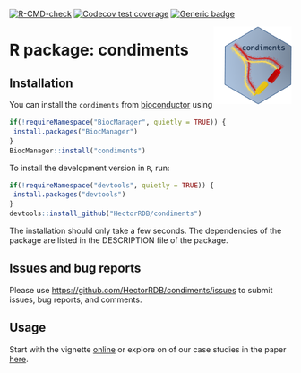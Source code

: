 <!-- badges: start -->
  [![R-CMD-check](https://github.com/HectorRDB/condiments/workflows/R-CMD-check/badge.svg?branch=master)](https://github.com/HectorRDB/condiments/actions)
  [![Codecov test coverage](https://codecov.io/gh/HectorRDB/condiments/branch/master/graph/badge.svg)](https://codecov.io/gh/HectorRDB/condiments?branch=master)
  [![Generic badge](https://img.shields.io/static/v1?label=DOI&message=10.1101/2021.03.09.433671&color=brightgreen)](https://doi.org/10.1101/2021.03.09.433671)
<!-- badges: end -->

<img src='man/figures/logo.png' align="right" height="138.5"/>

# R package: condiments 

## Installation

You can install the `condiments` from [bioconductor](https://bioconductor.org/packages/release/bioc/html/condiments.html) using

```r
if(!requireNamespace("BiocManager", quietly = TRUE)) {
 install.packages("BiocManager") 
}
BiocManager::install("condiments")
```

To install the development version in `R`, run:

```r
if(!requireNamespace("devtools", quietly = TRUE)) {
 install.packages("devtools") 
}
devtools::install_github("HectorRDB/condiments")
```

The installation should only take a few seconds.
The dependencies of the package are listed in the DESCRIPTION file of the package.

## Issues and bug reports

Please use https://github.com/HectorRDB/condiments/issues to submit issues, bug reports, and comments.

## Usage 

Start with the vignette [online](https://hectorrdb.github.io/condiments/articles/condiments.html) or explore on of our case studies in the paper [here](https://hectorrdb.github.io/condimentsPaper).
